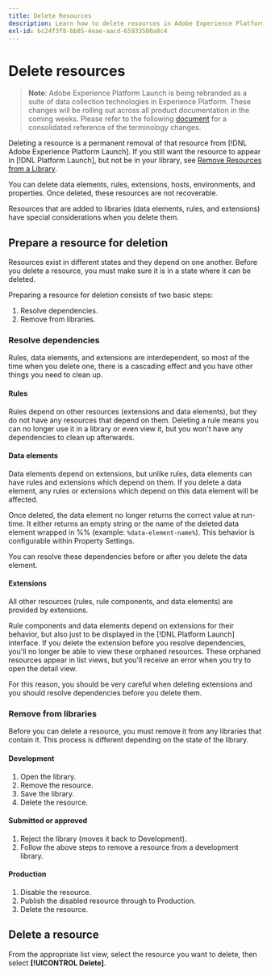 ```yaml
---
title: Delete Resources
description: Learn how to delete resources in Adobe Experience Platform Launch.
exl-id: bc24f3f8-bb85-4eae-aacd-65933500a8c4
---
```

# Delete resources

>**Note**: Adobe Experience Platform Launch is being rebranded as a suite of data collection technologies in Experience Platform. These changes will be rolling out across all product documentation in the coming weeks. Please refer to the following [document](../../launch-name-updates) for a consolidated reference of the terminology changes.

Deleting a resource is a permanent removal of that resource from [!DNL Adobe Experience Platform Launch]. If you still want the resource to appear in [!DNL Platform Launch], but not be in your library, see [Remove Resources from a Library](remove-resources-from-library.md).

You can delete data elements, rules, extensions, hosts, environments, and properties. Once deleted, these resources are not recoverable.

Resources that are added to libraries (data elements, rules, and extensions) have special considerations when you delete them.

## Prepare a resource for deletion

Resources exist in different states and they depend on one another. Before you delete a resource, you must make sure it is in a state where it can be deleted.

Preparing a resource for deletion consists of two basic steps:

1. Resolve dependencies.
1. Remove from libraries.

### Resolve dependencies

Rules, data elements, and extensions are interdependent, so most of the time when you delete one, there is a cascading effect and you have other things you need to clean up.

#### Rules

Rules depend on other resources (extensions and data elements), but they do not have any resources that depend on them. Deleting a rule means you can no longer use it in a library or even view it, but you won't have any dependencies to clean up afterwards.

#### Data elements

Data elements depend on extensions, but unlike rules, data elements can have rules and extensions which depend on them. If you delete a data element, any rules or extensions which depend on this data element will be affected.

Once deleted, the data element no longer returns the correct value at run-time. It either returns an empty string or the name of the deleted data element wrapped in %% (example: `%data-element-name%`). This behavior is configurable within Property Settings.

You can resolve these dependencies before or after you delete the data element.

#### Extensions

All other resources (rules, rule components, and data elements) are provided by extensions.

Rule components and data elements depend on extensions for their behavior, but also just to be displayed in the [!DNL Platform Launch] interface. If you delete the extension before you resolve dependencies, you'll no longer be able to view these orphaned resources. These orphaned resources appear in list views, but you'll receive an error when you try to open the detail view.

For this reason, you should be very careful when deleting extensions and you should resolve dependencies before you delete them.

### Remove from libraries

Before you can delete a resource, you must remove it from any libraries that contain it. This process is different depending on the state of the library.

#### Development

1. Open the library.
1. Remove the resource.
1. Save the library.
1. Delete the resource.

#### Submitted or approved

1. Reject the library (moves it back to Development).
1. Follow the above steps to remove a resource from a development library.

#### Production

1. Disable the resource.
1. Publish the disabled resource through to Production.
1. Delete the resource.

## Delete a resource

From the appropriate list view, select the resource you want to delete, then select **[!UICONTROL Delete]**.
